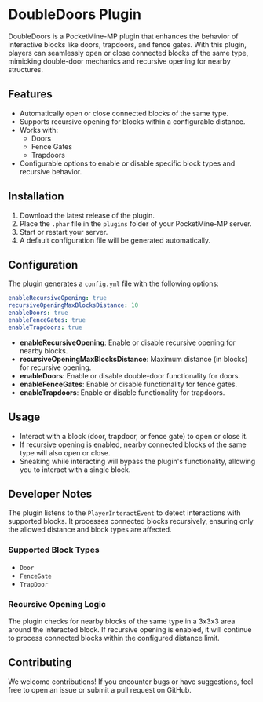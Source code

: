 # DoubleDoors Plugin

DoubleDoors is a PocketMine-MP plugin that enhances the behavior of interactive blocks like doors, trapdoors, and fence gates. With this plugin, players can seamlessly open or close connected blocks of the same type, mimicking double-door mechanics and recursive opening for nearby structures.

## Features

- Automatically open or close connected blocks of the same type.
- Supports recursive opening for blocks within a configurable distance.
- Works with:
  - Doors
  - Fence Gates
  - Trapdoors
- Configurable options to enable or disable specific block types and recursive behavior.

## Installation

1. Download the latest release of the plugin.
2. Place the `.phar` file in the `plugins` folder of your PocketMine-MP server.
3. Start or restart your server.
4. A default configuration file will be generated automatically.

## Configuration

The plugin generates a `config.yml` file with the following options:

```yaml
enableRecursiveOpening: true
recursiveOpeningMaxBlocksDistance: 10
enableDoors: true
enableFenceGates: true
enableTrapdoors: true
```

- **enableRecursiveOpening**: Enable or disable recursive opening for nearby blocks.
- **recursiveOpeningMaxBlocksDistance**: Maximum distance (in blocks) for recursive opening.
- **enableDoors**: Enable or disable double-door functionality for doors.
- **enableFenceGates**: Enable or disable functionality for fence gates.
- **enableTrapdoors**: Enable or disable functionality for trapdoors.

## Usage

- Interact with a block (door, trapdoor, or fence gate) to open or close it.
- If recursive opening is enabled, nearby connected blocks of the same type will also open or close.
- Sneaking while interacting will bypass the plugin's functionality, allowing you to interact with a single block.

## Developer Notes

The plugin listens to the `PlayerInteractEvent` to detect interactions with supported blocks. It processes connected blocks recursively, ensuring only the allowed distance and block types are affected.

### Supported Block Types

- `Door`
- `FenceGate`
- `TrapDoor`

### Recursive Opening Logic

The plugin checks for nearby blocks of the same type in a 3x3x3 area around the interacted block. If recursive opening is enabled, it will continue to process connected blocks within the configured distance limit.

## Contributing

We welcome contributions! If you encounter bugs or have suggestions, feel free to open an issue or submit a pull request on GitHub.

##

